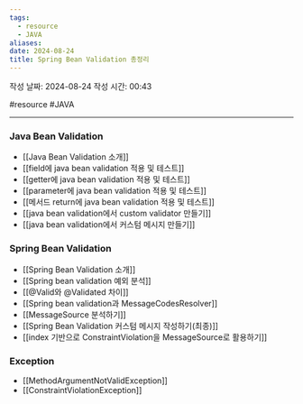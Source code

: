 ```yaml
---
tags:
  - resource
  - JAVA
aliases: 
date: 2024-08-24
title: Spring Bean Validation 총정리
---
```


작성 날짜: 2024-08-24
작성 시간: 00:43

#resource #JAVA 

---

### Java Bean Validation

- [[Java Bean Validation 소개]]
- [[field에 java bean validation 적용 및 테스트]]
- [[getter에 java bean validation 적용 및 테스트]]
- [[parameter에 java bean validation 적용 및 테스트]]
- [[메서드 return에 java bean validation 적용 및 테스트]]
- [[java bean validation에서 custom validator 만들기]]
- [[java bean validation에서 커스텀 메시지 만들기]]


### Spring Bean Validation

- [[Spring Bean Validation 소개]]
- [[Spring bean validation 예외 분석]]
- [[@Valid와 @Validated 차이]]
- [[Spring bean validation과 MessageCodesResolver]]
- [[MessageSource 분석하기]]
- [[Spring Bean Validation 커스텀 메시지 작성하기(최종)]]
- [[index 기반으로 ConstraintViolation을 MessageSource로 활용하기]]

### Exception
- [[MethodArgumentNotValidException]]
- [[ConstraintViolationException]]